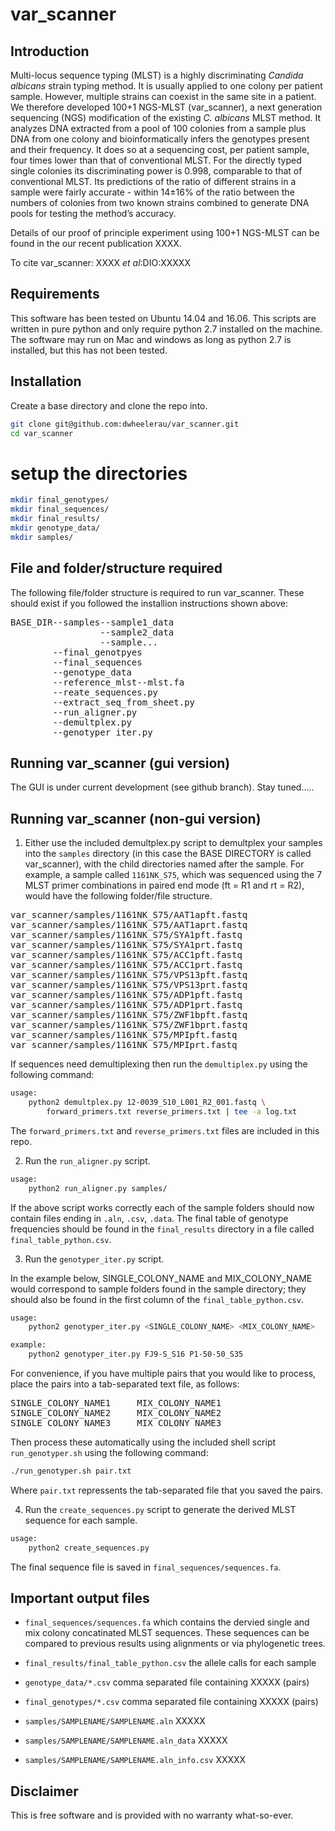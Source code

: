 # var_scanner

## Introduction  
Multi-locus sequence typing (MLST) is a highly discriminating *Candida albicans* strain typing method. It is usually applied to one colony per patient sample. However, multiple strains can coexist in the same site in a patient. We therefore developed 100+1 NGS-MLST (var_scanner), a next generation sequencing (NGS) modification of the existing *C. albicans* MLST method. It analyzes DNA extracted from a pool of 100 colonies from a sample plus DNA from one colony and bioinformatically infers the genotypes present and their frequency. It does so at a sequencing cost, per patient sample, four times lower than that of conventional MLST.  For the directly typed single colonies its discriminating power is 0.998, comparable to that of conventional MLST. Its predictions of the ratio of different strains in a sample were fairly accurate - within 14±16% of the ratio between the numbers of colonies from two known strains combined to generate DNA pools for testing the method’s accuracy.  

Details of our proof of principle experiment using 100+1 NGS-MLST can be found in the our recent publication XXXX.

To cite var_scanner:
XXXX *et al*:DIO:XXXXX  

## Requirements  
This software has been tested on Ubuntu 14.04 and 16.06. This scripts are written in pure python and only require python 2.7 installed on the machine. The software may run on Mac and windows as long as python 2.7 is installed, but this has not been tested.


## Installation  
Create a base directory and clone the repo into.  
```bash
git clone git@github.com:dwheelerau/var_scanner.git
cd var_scanner
```

# setup the directories
```bash
mkdir final_genotypes/
mkdir final_sequences/
mkdir final_results/
mkdir genotype_data/
mkdir samples/
```

## File and folder/structure required  
The following file/folder structure is required to run var_scanner. These should exist if you followed the installion instructions shown above:  
<pre>
BASE_DIR--samples--sample1_data
                 --sample2_data
                 --sample...
        --final_genotpyes 
        --final_sequences 
        --genotype_data  
        --reference_mlst--mlst.fa
        --reate_sequences.py  
        --extract_seq_from_sheet.py 
        --run_aligner.py  
        --demultplex.py  
        --genotyper_iter.py 
</pre>

## Running var_scanner (gui version)
The GUI is under current development (see github branch). Stay tuned.....

## Running var_scanner (non-gui version)

1. Either use the included demultplex.py script to demultplex your samples into the `samples` directory (in this case the BASE DIRECTORY is called var_scanner), with the child directories named after the sample. For example, a sample called `1161NK_S75`, which was sequenced using the 7 MLST primer combinations in paired end mode (ft = R1 and rt = R2), would have the following folder/file structure.  
<pre>
var_scanner/samples/1161NK_S75/AAT1apft.fastq  
var_scanner/samples/1161NK_S75/AAT1aprt.fastq  
var_scanner/samples/1161NK_S75/SYA1pft.fastq  
var_scanner/samples/1161NK_S75/SYA1prt.fastq  
var_scanner/samples/1161NK_S75/ACC1pft.fastq  
var_scanner/samples/1161NK_S75/ACC1prt.fastq   
var_scanner/samples/1161NK_S75/VPS13pft.fastq  
var_scanner/samples/1161NK_S75/VPS13prt.fastq   
var_scanner/samples/1161NK_S75/ADP1pft.fastq  
var_scanner/samples/1161NK_S75/ADP1prt.fastq   
var_scanner/samples/1161NK_S75/ZWF1bpft.fastq  
var_scanner/samples/1161NK_S75/ZWF1bprt.fastq  
var_scanner/samples/1161NK_S75/MPIpft.fastq    
var_scanner/samples/1161NK_S75/MPIprt.fastq
</pre>

If sequences need demultiplexing then run the `demultiplex.py` using the following command:   

```bash
usage:  
    python2 demultplex.py 12-0039_S10_L001_R2_001.fastq \
        forward_primers.txt reverse_primers.txt | tee -a log.txt
```

The `forward_primers.txt` and `reverse_primers.txt` files are included in this repo.  

2.  Run the `run_aligner.py` script.  

```bash
usage:
    python2 run_aligner.py samples/
```
If the above script works correctly each of the sample folders should now contain files ending in `.aln`, `.csv`, `.data`. The final table of genotype frequencies should be found in the `final_results` directory in a file called `final_table_python.csv`.   

3.  Run the `genotyper_iter.py` script.  

In the example below, SINGLE_COLONY_NAME and MIX_COLONY_NAME would correspond to sample folders found in the sample directory; they should also be found in the first column of the `final_table_python.csv`.  

```bash
usage:
    python2 genotyper_iter.py <SINGLE_COLONY_NAME> <MIX_COLONY_NAME>  

example:
    python2 genotyper_iter.py FJ9-S_S16 P1-50-50_S35    
```

For convenience, if you have multiple pairs that you would like to process, place the pairs into a tab-separated text file, as follows:
<pre>
SINGLE_COLONY_NAME1     MIX_COLONY_NAME1
SINGLE_COLONY_NAME2     MIX_COLONY_NAME2
SINGLE_COLONY_NAME3     MIX_COLONY_NAME3
</pre>

Then process these automatically using the included shell script `run_genotyper.sh` using the following command:

```bash
./run_genotyper.sh pair.txt
```

Where `pair.txt` repressents the tab-separated file that you saved the pairs.

4.  Run the `create_sequences.py` script to generate the derived MLST sequence for each sample.  

```bash
usage:
    python2 create_sequences.py
```
The final sequence file is saved in `final_sequences/sequences.fa`.  

## Important output files  
* `final_sequences/sequences.fa` which contains the dervied single and mix colony concatinated MLST sequences. These sequences can be compared to previous results using alignments or via phylogenetic trees.  

* `final_results/final_table_python.csv` the allele calls for each sample  
* `genotype_data/*.csv` comma separated file containing XXXXX (pairs)  
* `final_genotypes/*.csv` comma separated file containing XXXXX (pairs)  
* `samples/SAMPLENAME/SAMPLENAME.aln` XXXXX  
* `samples/SAMPLENAME/SAMPLENAME.aln_data` XXXXX  
* `samples/SAMPLENAME/SAMPLENAME.aln_info.csv` XXXXX  

## Disclaimer
This is free software and is provided with no warranty what-so-ever.

        
